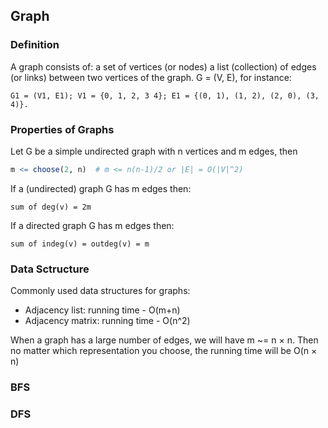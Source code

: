 ## Graph 

### Definition

A graph consists of: a set of vertices (or nodes) a list (collection) of edges (or links) between two vertices of the graph. G = (V, E), for instance:
```
G1 = (V1, E1); V1 = {0, 1, 2, 3 4}; E1 = {(0, 1), (1, 2), (2, 0), (3, 4)}. 
```

### Properties of Graphs

Let G be a simple undirected graph with n vertices and m edges, then 
```r
m <= choose(2, n)  # m <= n(n-1)/2 or |E| = O(|V|^2) 
```
If a (undirected) graph G has m edges then: 
```
sum of deg(v) = 2m
```
If a directed graph G has m edges then: 
```
sum of indeg(v) = outdeg(v) = m 
```

### Data Sctructure

Commonly used data structures for graphs:
* Adjacency list: running time - O(m+n)
* Adjacency matrix: running time - O(n^2)

When a graph has a large number of edges, we will have m ~= n × n. Then no matter which representation you choose, the running time will be O(n × n)


### BFS 


### DFS 
